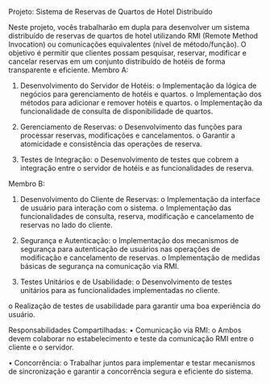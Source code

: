 Projeto: Sistema de Reservas de Quartos de Hotel Distribuído

Neste projeto, vocês trabalharão em dupla para desenvolver um sistema distribuído de
reservas de quartos de hotel utilizando RMI (Remote Method Invocation) ou
comunicações equivalentes (nível de método/função). O objetivo é permitir que
clientes possam pesquisar, reservar, modificar e cancelar reservas em um conjunto
distribuído de hotéis de forma transparente e eficiente.
Membro A:
1. Desenvolvimento do Servidor de Hotéis:
o Implementação da lógica de negócios para gerenciamento de hotéis e
quartos.
o Implementação dos métodos para adicionar e remover hotéis e quartos.
o Implementação da funcionalidade de consulta de disponibilidade de
quartos.

2. Gerenciamento de Reservas:
o Desenvolvimento das funções para processar reservas, modificações e
cancelamentos.
o Garantir a atomicidade e consistência das operações de reserva.
3. Testes de Integração:
o Desenvolvimento de testes que cobrem a integração entre o servidor de
hotéis e as funcionalidades de reserva.

Membro B:
1. Desenvolvimento do Cliente de Reservas:
o Implementação da interface de usuário para interação com o sistema.
o Implementação das funcionalidades de consulta, reserva, modificação e
cancelamento de reservas no lado do cliente.

2. Segurança e Autenticação:
o Implementação dos mecanismos de segurança para autenticação de
usuários nas operações de modificação e cancelamento de reservas.
o Implementação de medidas básicas de segurança na comunicação via
RMI.

3. Testes Unitários e de Usabilidade:
o Desenvolvimento de testes unitários para as funcionalidades
implementadas no cliente.

o Realização de testes de usabilidade para garantir uma boa experiência
do usuário.

Responsabilidades Compartilhadas:
• Comunicação via RMI:
o Ambos devem colaborar no estabelecimento e teste da comunicação
RMI entre o cliente e o servidor.

• Concorrência:
o Trabalhar juntos para implementar e testar mecanismos de
sincronização e garantir a concorrência segura e eficiente do sistema.
